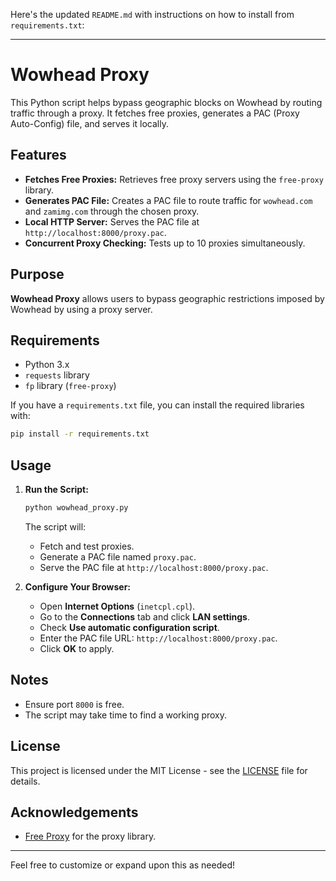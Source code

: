 Here's the updated `README.md` with instructions on how to install from `requirements.txt`:

---

# Wowhead Proxy

This Python script helps bypass geographic blocks on Wowhead by routing traffic through a proxy. It fetches free proxies, generates a PAC (Proxy Auto-Config) file, and serves it locally.

## Features

- **Fetches Free Proxies:** Retrieves free proxy servers using the `free-proxy` library.
- **Generates PAC File:** Creates a PAC file to route traffic for `wowhead.com` and `zamimg.com` through the chosen proxy.
- **Local HTTP Server:** Serves the PAC file at `http://localhost:8000/proxy.pac`.
- **Concurrent Proxy Checking:** Tests up to 10 proxies simultaneously.

## Purpose

**Wowhead Proxy** allows users to bypass geographic restrictions imposed by Wowhead by using a proxy server.

## Requirements

- Python 3.x
- `requests` library
- `fp` library (`free-proxy`)

If you have a `requirements.txt` file, you can install the required libraries with:

```bash
pip install -r requirements.txt
```

## Usage

1. **Run the Script:**

   ```bash
   python wowhead_proxy.py
   ```

   The script will:
   - Fetch and test proxies.
   - Generate a PAC file named `proxy.pac`.
   - Serve the PAC file at `http://localhost:8000/proxy.pac`.

2. **Configure Your Browser:**

   - Open **Internet Options** (`inetcpl.cpl`).
   - Go to the **Connections** tab and click **LAN settings**.
   - Check **Use automatic configuration script**.
   - Enter the PAC file URL: `http://localhost:8000/proxy.pac`.
   - Click **OK** to apply.

## Notes

- Ensure port `8000` is free.
- The script may take time to find a working proxy.

## License

This project is licensed under the MIT License - see the [LICENSE](LICENSE) file for details.

## Acknowledgements

- [Free Proxy](https://pypi.org/project/free-proxy/) for the proxy library.

---

Feel free to customize or expand upon this as needed!